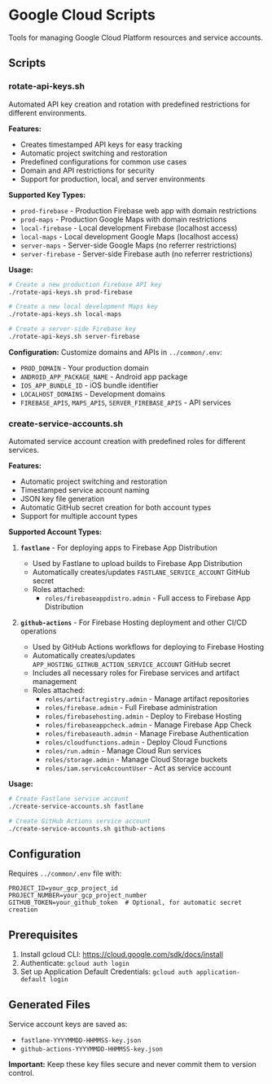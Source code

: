 # Google Cloud Scripts

Tools for managing Google Cloud Platform resources and service accounts.

## Scripts

### rotate-api-keys.sh

Automated API key creation and rotation with predefined restrictions for different environments.

**Features:**

- Creates timestamped API keys for easy tracking
- Automatic project switching and restoration
- Predefined configurations for common use cases
- Domain and API restrictions for security
- Support for production, local, and server environments

**Supported Key Types:**

- `prod-firebase` - Production Firebase web app with domain restrictions
- `prod-maps` - Production Google Maps with domain restrictions
- `local-firebase` - Local development Firebase (localhost access)
- `local-maps` - Local development Google Maps (localhost access)
- `server-maps` - Server-side Google Maps (no referrer restrictions)
- `server-firebase` - Server-side Firebase auth (no referrer restrictions)

**Usage:**

```bash
# Create a new production Firebase API key
./rotate-api-keys.sh prod-firebase

# Create a new local development Maps key
./rotate-api-keys.sh local-maps

# Create a server-side Firebase key
./rotate-api-keys.sh server-firebase
```

**Configuration:**
Customize domains and APIs in `../common/.env`:

- `PROD_DOMAIN` - Your production domain
- `ANDROID_APP_PACKAGE_NAME` - Android app package
- `IOS_APP_BUNDLE_ID` - iOS bundle identifier
- `LOCALHOST_DOMAINS` - Development domains
- `FIREBASE_APIS`, `MAPS_APIS`, `SERVER_FIREBASE_APIS` - API services

### create-service-accounts.sh

Automated service account creation with predefined roles for different services.

**Features:**

- Automatic project switching and restoration
- Timestamped service account naming
- JSON key file generation
- Automatic GitHub secret creation for both account types
- Support for multiple account types

**Supported Account Types:**

1. **`fastlane`** - For deploying apps to Firebase App Distribution
   - Used by Fastlane to upload builds to Firebase App Distribution
   - Automatically creates/updates `FASTLANE_SERVICE_ACCOUNT` GitHub secret
   - Roles attached:
     - `roles/firebaseappdistro.admin` - Full access to Firebase App Distribution

2. **`github-actions`** - For Firebase Hosting deployment and other CI/CD operations
   - Used by GitHub Actions workflows for deploying to Firebase Hosting
   - Automatically creates/updates `APP_HOSTING_GITHUB_ACTION_SERVICE_ACCOUNT` GitHub secret
   - Includes all necessary roles for Firebase services and artifact management
   - Roles attached:
     - `roles/artifactregistry.admin` - Manage artifact repositories
     - `roles/firebase.admin` - Full Firebase administration
     - `roles/firebasehosting.admin` - Deploy to Firebase Hosting
     - `roles/firebaseappcheck.admin` - Manage Firebase App Check
     - `roles/firebaseauth.admin` - Manage Firebase Authentication
     - `roles/cloudfunctions.admin` - Deploy Cloud Functions
     - `roles/run.admin` - Manage Cloud Run services
     - `roles/storage.admin` - Manage Cloud Storage buckets
     - `roles/iam.serviceAccountUser` - Act as service account

**Usage:**

```bash
# Create Fastlane service account
./create-service-accounts.sh fastlane

# Create GitHub Actions service account
./create-service-accounts.sh github-actions
```

## Configuration

Requires `../common/.env` file with:

```env
PROJECT_ID=your_gcp_project_id
PROJECT_NUMBER=your_gcp_project_number
GITHUB_TOKEN=your_github_token  # Optional, for automatic secret creation
```

## Prerequisites

1. Install gcloud CLI: <https://cloud.google.com/sdk/docs/install>
2. Authenticate: `gcloud auth login`
3. Set up Application Default Credentials: `gcloud auth application-default login`

## Generated Files

Service account keys are saved as:

- `fastlane-YYYYMMDD-HHMMSS-key.json`
- `github-actions-YYYYMMDD-HHMMSS-key.json`

**Important:** Keep these key files secure and never commit them to version control.
